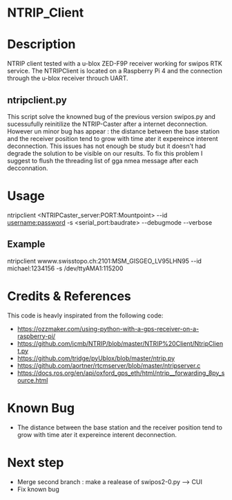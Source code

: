 # NTRIP_Client

# Description 
NTRIP client tested with a u-blox ZED-F9P receiver working for swipos RTK service. The NTRIPClient is located on a Raspberry Pi 4 and the connection through the u-blox receiver throuch UART. 


## **ntripclient.py**
This script solve the knowned bug of the previous version swipos.py and sucessufully reinitilize the NTRIP-Caster after a internet deconnection. However un minor bug has appear : the distance between the base station and the receiver position tend to grow with time ater it expereince interent deconnection. This issues has not enough be study but it doesn't had degrade the solution to be visible on our results. To fix this problem I suggest to flush the threading list of gga nmea message after each decconnation.

# Usage
ntripclient <NTRIPCaster_server:PORT:Mountpoint> --id <username:password> -s <serial_port:baudrate> --debugmode --verbose 

## Example
ntripclient wwww.swisstopo.ch:2101:MSM_GISGEO_LV95LHN95 --id michael:1234156 -s /dev/ttyAMA1:115200


# Credits & References
This code is heavly inspirated from the following code: 
- https://ozzmaker.com/using-python-with-a-gps-receiver-on-a-raspberry-pi/
- https://github.com/jcmb/NTRIP/blob/master/NTRIP%20Client/NtripClient.py
- https://github.com/tridge/pyUblox/blob/master/ntrip.py
- https://github.com/aortner/rtcmserver/blob/master/ntripserver.c
- https://docs.ros.org/en/api/oxford_gps_eth/html/ntrip__forwarding_8py_source.html

# Known Bug
- The distance between the base station and the receiver position tend to grow with time ater it expereince interent deconnection.

# Next step
- Merge second branch : make a realease of swipos2-0.py --> CUI
- Fix known bug 

